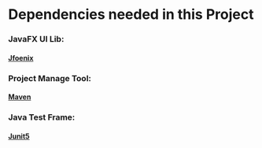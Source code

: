 # Dependencies needed in this Project

### JavaFX UI Lib:
#### [Jfoenix](http://www.jfoenix.com/)

### Project Manage Tool:
#### [Maven](https://maven.apache.org/index.html)

### Java Test Frame:
#### [Junit5](https://junit.org/junit5/docs/current/user-guide/)
